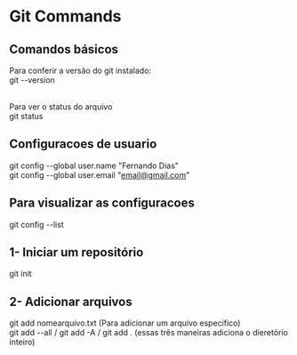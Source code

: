 # Git Commands

## Comandos básicos
Para conferir a versão do git instalado:<br>
git --version<br><br>

Para ver o status do arquivo<br>
git status

## Configuracoes de usuario
git config --global user.name "Fernando Dias" <br>
git config --global user.email "email@gmail.com" <br>

## Para visualizar as configuracoes 
git config --list

## 1- Iniciar um repositório
git init

## 2- Adicionar arquivos
git add nomearquivo.txt (Para adicionar um arquivo especifico) <br>
git add --all / git add -A / git add . (essas três maneiras adiciona o dieretório inteiro)<br>
